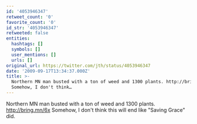 ```yaml
---
id: '4053946347'
retweet_count: '0'
favorite_count: '0'
id_str: '4053946347'
retweeted: false
entities:
  hashtags: []
  symbols: []
  user_mentions: []
  urls: []
original_url: https://twitter.com/jth/status/4053946347
date: '2009-09-17T13:34:37.000Z'
title: >-
  Northern MN man busted with a ton of weed and 1300 plants. http://bring.mn/6x
  Somehow, I don't think…
---
```


Northern MN man busted with a ton of weed and 1300 plants. http://bring.mn/6x Somehow, I don't think this will end like "Saving Grace" did.